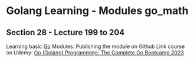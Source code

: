 # Golang Learning - Modules go_math
## Section 28 - Lecture 199 to 204
Learning basic [Go](https://go.dev/) Modules: Publishing the module on Github
Link course on Udemy: [Go (Golang) Programming: The Complete Go Bootcamp 2023](https://www.udemy.com/course/master-go-programming-complete-golang-bootcamp/)
